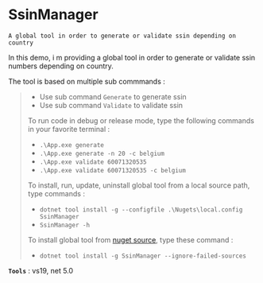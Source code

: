 # SsinManager
```
A global tool in order to generate or validate ssin depending on country
```

In this demo, i m providing a global tool in order to generate or validate ssin numbers depending on country.

The tool is based on multiple sub commmands :

> - Use sub command `Generate` to generate ssin
> - Use sub command `Validate` to validate ssin
>
> To run code in debug or release mode, type the following commands in your favorite terminal : 
> - `.\App.exe generate`
> - `.\App.exe generate -n 20 -c belgium`
> - `.\App.exe validate 60071320535`
> - `.\App.exe validate 60071320535 -c belgium`
>
> To install, run, update, uninstall global tool from a local source path, type commands :
> - `dotnet tool install -g --configfile .\Nugets\local.config SsinManager`
> - `SsinManager -h`
>
>
> To install global tool from [nuget source](https://www.nuget.org/packages/SsinManager), type these command :
> - `dotnet tool install -g SsinManager --ignore-failed-sources`
>

**`Tools`** : vs19, net 5.0
